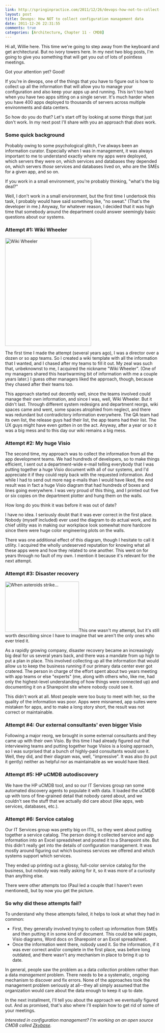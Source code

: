 ```yaml
---
link: http://springinpractice.com/2011/12/26/devops-how-not-to-collect-configuration-management-data/
layout: post
title: Devops: How NOT to collect configuration management data
date: 2011-12-26 22:31:55
comments: true
categories: [Architecture, Chapter 11 - CMDB]
---
```

Hi all, Willie here. This time we're going to step away from the keyboard and get architectural. But no ivory towers here. In my next two blog posts, I'm going to give you something that will get you out of lots of pointless meetings.

Got your attention yet? Good!

If you're in devops, one of the things that you have to figure out is how to collect up all the information that will allow you to manage your configuration and also keep your apps up and running. This isn't too hard when you have two apps sitting on a single server. It's much harder when you have 400 apps deployed to thousands of servers across multiple environments and data centers.

So how do you do that? Let's start off by looking at some things that just don't work. In my next post I'll share with you an approach that <em>does</em> work.
<h3>Some quick background</h3>
Probably owing to some psychological glitch, I've always been an information curator. Especially when I was in management, it was always important to me to understand exactly where my apps were deployed, which servers they were on, which services and databases they depended on, which servers <em>those</em> services and databases lived on, who are the SMEs for a given app, and so on.

If you work in a small environment, you're probably thinking, "what's the big deal?"

Well, I don't work in a small environment, but the first time I undertook this task, I probably would have said something like, "no sweat." (That's the developer in me.) Anyway, for whatever reason, I decided that it was high time that somebody around the department could answer seemingly basic questions about our systems.

<h3>Attempt #1: Wiki Wheeler</h3>

<a href="http://www.flickr.com/photos/72213316@N00/5533149173/sizes/s/in/photostream/"><img class="alignright size-full wp-image-244" title="bullwhip" src="http://springinpractice.com/wp-content/uploads/2011/12/bullwhip1.jpg" alt="Wiki Wheeler" width="280" height="351" /></a></strong>

The first time I made the attempt (several years ago), I was a director over a dozen or so app teams. So I created a wiki template with all the information that I wanted, and I chased after my teams to fill it out. My zeal was such that, unbeknownst to me, I acquired the nickname "Wiki Wheeler". (One of my managers shared this heartwarming bit of information with me a couple years later.) I guess other managers liked the approach, though, because they chased after their teams too.

This approach started out decently well, since the teams involved could manage their own information, and since I was, well, Wiki Wheeler. But it didn't last. Through different system redesigns and department reorgs, wiki spaces came and went, some spaces atrophied from neglect, and there was redundant but contradictory information everywhere. The QA team had its own list, the release guys had their list, the app teams had their list. The UX guys might have even gotten in on the act. Anyway, after a year or so it was a big mess and to this day our wiki remains a big mess.

<h3>Attempt #2: My huge Visio</h3>

<strong></strong>The second time, my approach was to collect the information from all the app development teams. We had hundreds of developers, so to make things efficient, I sent out a department-wide e-mail telling everybody that I was putting together a huge Visio document with all of our systems, and I'd appreciate it if they could reply back with the requested information. And while I had to send out more nag e-mails than I would have liked, the end result was in fact a huge Visio diagram that had hundreds of boxes and lines going everywhere. I was very proud of this thing, and I printed out five or six copies on the department plotter and hung them on the walls.

How long do you think it was before it was out of date?

I have no idea. I seriously doubt that it was ever correct in the first place. Nobody (myself included) ever used the diagram to do actual work, and its chief utility was in making our workplace look somewhat more hardcore since there were huge color engineering plots on the walls.

There was one additional effect of this diagram, though I hesitate to call it utility. I acquired the wholly undeserved reputation for knowing what all these apps were and how they related to one another. This went on for years through no fault of my own. I mention it because it's relevant for the next attempt.

<h3>Attempt #3: Disaster recovery</h3>

<a href="http://www.flickr.com/photos/55123857@N00/250743228/"><img class="alignright size-full wp-image-253" title="asteroid" src="http://springinpractice.com/wp-content/uploads/2011/12/asteroid.jpg" alt="When asteroids strike..." width="240" height="164" /></a>This one wasn't my attempt, but it's still worth describing since I have to imagine that we aren't the only ones who ever tried it.

As a rapidly growing company, disaster recovery became an increasingly big deal for us several years back, and there was a mandate from up high to put a plan in place. This involved collecting up all the information that would allow us to keep the business running if our primary data center ever got cratered. The person in charge of the effort spent about two years meeting with app teams or else "experts" (me, along with others who, like me, had only the highest-level understanding of how things were connected up) and documenting it on a Sharepoint site where nobody could see it.

This didn't work at all. Most people were too busy to meet with her, so the quality of the information was poor. Apps were misnamed, app suites were mistaken for apps, and to make a long story short, the result was not correct or maintainable.

<h3>Attempt #4: Our external consultants' even bigger Visio</h3>

Following a major reorg, we brought in some external consultants and they came up with their own Visio. By this time I had already figured out that interviewing teams and putting together huge Visios is a losing approach, so I was surprised that a bunch of highly-paid consultants would use it. Well, they did, and their diagram was, well, "impressive". It was also (to put it gently) neither as helpful nor as maintainable as we would have liked.

<h3>Attempt #5: HP uCMDB autodiscovery</h3>
We have the HP uCMDB tool, and so our IT Services group ran some automated discovery agents to populate it with data. It loaded the uCMDB up with tons of fine-grained detail that nobody cared about, and we couldn't see the stuff that we actually did care about (like apps, web services, databases, etc.).

<h3>Attempt #6: Service catalog</h3>
Our IT Services group was pretty big on ITIL, so they went about putting together a service catalog. The person doing it collected service and app information into an Excel spreadsheet and posted it to a Sharepoint site. But this didn't really get into the details of configuration management. It was mostly around figuring out which business services we offered and which systems support which services.

They ended up printing out a glossy, full-color service catalog for the business, but nobody was really asking for it, so it was more of a curiosity than anything else.

There were other attempts too (Paul led a couple that I haven't even mentioned), but by now you get the picture.

<h3>So why did these attempts fail?</h3>
To understand why these attempts failed, it helps to look at what they had in common:
<ul>
	<li>First, they generally involved trying to collect up information from SMEs and then putting it in some kind of document. This could be wiki pages, Visio diagrams, Word docs on Sharepoint or an Excel spreadsheet.</li>
	<li>Once the information went there, nobody used it. So the information, if it was ever correct and/or complete in the first place, was before long outdated, and there wasn't any mechanism in place to bring it up to date.</li>
</ul>
In general, people saw the problem as a data <em>collection</em> problem rather than a data <em>management</em> problem. There needs to be a systematic, ongoing mechanism to discover and fix errors. None of the approaches took the management problem seriously at all--they all simply assumed that the organization would care about the data enough to keep it up to date.

In the next installment, I'll tell you about the approach we eventually figured out. And as promised, that's also where I'll explain how to get rid of some of your meetings.

<span class="icon stickyNote"><em>Interested in configuration management? I'm working on an open source CMDB called <a href="http://zkybase.org/">Zkybase</a>.</em></span>
